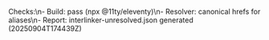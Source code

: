 Checks:\n- Build: pass (npx @11ty/eleventy)\n- Resolver: canonical hrefs for aliases\n- Report: interlinker-unresolved.json generated (20250904T174439Z)
